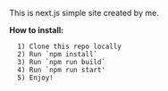 This is next.js simple site created by me.

**How to install:**
```
  1) Clone this repo locally
  2) Run `npm install`
  3) Run `npm run build`
  4) Run `npm run start'
  5) Enjoy!
```
